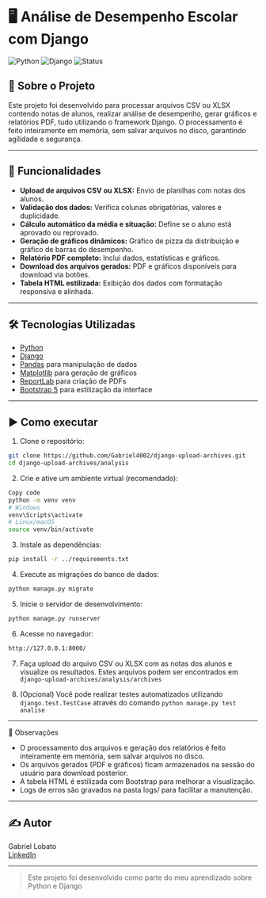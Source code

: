 # 🖥️ Análise de Desempenho Escolar com Django

![Python](https://img.shields.io/badge/Python-3.10%2B-blue)
![Django](https://img.shields.io/badge/Django-5.2.6-006400)
![Status](https://img.shields.io/badge/Status-Concluído-brightgreen)

## 📌 Sobre o Projeto
Este projeto foi desenvolvido para processar arquivos CSV ou XLSX contendo notas de alunos, realizar análise de desempenho, gerar gráficos e relatórios PDF, tudo utilizando o framework Django. O processamento é feito inteiramente em memória, sem salvar arquivos no disco, garantindo agilidade e segurança.

---

## 🚀 Funcionalidades
- **Upload de arquivos CSV ou XLSX:** Envio de planilhas com notas dos alunos.
- **Validação dos dados:** Verifica colunas obrigatórias, valores e duplicidade.
- **Cálculo automático da média e situação:** Define se o aluno está aprovado ou reprovado.
- **Geração de gráficos dinâmicos:** Gráfico de pizza da distribuição e gráfico de barras do desempenho.
- **Relatório PDF completo:** Inclui dados, estatísticas e gráficos.
- **Download dos arquivos gerados:** PDF e gráficos disponíveis para download via botões.
- **Tabela HTML estilizada:** Exibição dos dados com formatação responsiva e alinhada.

---

## 🛠 Tecnologias Utilizadas
- [Python](https://www.python.org/)
- [Django](https://www.djangoproject.com/)
- [Pandas](https://pandas.pydata.org/) para manipulação de dados
- [Matplotlib](https://matplotlib.org/) para geração de gráficos
- [ReportLab](https://www.reportlab.com/) para criação de PDFs
- [Bootstrap 5](https://getbootstrap.com/) para estilização da interface

---

## ▶️ Como executar

1. Clone o repositório:
```bash
git clone https://github.com/Gabriel4002/django-upload-archives.git
cd django-upload-archives/analysis
```

2. Crie e ative um ambiente virtual (recomendado):
```bash
Copy code
python -m venv venv
# Windows
venv\Scripts\activate
# Linux/macOS
source venv/bin/activate
```

3. Instale as dependências:
```bash
pip install -r ../requirements.txt
```

4. Execute as migrações do banco de dados:
```bash
python manage.py migrate
```

5. Inicie o servidor de desenvolvimento:
```bash
python manage.py runserver
```

6. Acesse no navegador:
```bash
http://127.0.0.1:8000/
```

7. Faça upload do arquivo CSV ou XLSX com as notas dos alunos e visualize os resultados. Estes arquivos podem ser encontrados em ```django-upload-archives/analysis/archives```

8. (Opcional) Você pode realizar testes automatizados utilizando `django.test.TestCase` através do comando ```python manage.py test analise```

---

📝 Observações
- O processamento dos arquivos e geração dos relatórios é feito inteiramente em memória, sem salvar arquivos no disco.
- Os arquivos gerados (PDF e gráficos) ficam armazenados na sessão do usuário para download posterior.
- A tabela HTML é estilizada com Bootstrap para melhorar a visualização.
- Logs de erros são gravados na pasta logs/ para facilitar a manutenção.

---

## ✍️ Autor

Gabriel Lobato  
[LinkedIn](https://www.linkedin.com/in/gabriel-lobato-314096371)

---

> Este projeto foi desenvolvido como parte do meu aprendizado sobre Python e Django
